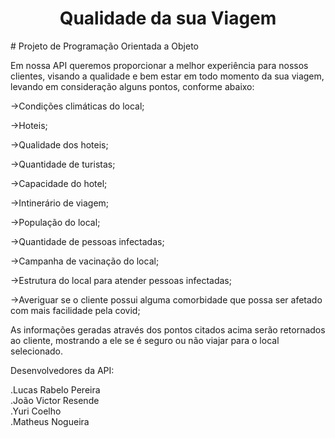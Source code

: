 <h1 align="center">Qualidade da sua Viagem</h1>
# Projeto de Programação Orientada a Objeto

Em nossa API queremos proporcionar a melhor experiência para nossos clientes, visando a qualidade e bem estar em todo momento da sua viagem, levando em consideração alguns pontos, conforme abaixo:

->Condições climáticas do local;

->Hoteis;

->Qualidade dos hoteis;

->Quantidade de turistas;

->Capacidade do hotel;

->Intinerário de viagem;

->População do local;

->Quantidade de pessoas infectadas;

->Campanha de vacinação do local;

->Estrutura do local para atender pessoas infectadas;

->Averiguar se o cliente possui alguma comorbidade que possa ser afetado com mais facilidade pela covid;

As informações geradas através dos pontos citados acima serão retornados ao cliente, mostrando a ele se é seguro ou não viajar para o local selecionado.

Desenvolvedores da API:

.Lucas Rabelo Pereira   
.João Victor Resende   
.Yuri Coelho   
.Matheus Nogueira
